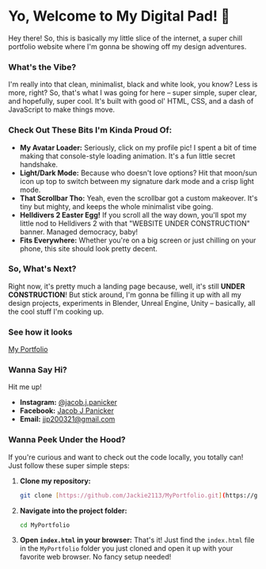 # Yo, Welcome to My Digital Pad! 👋

Hey there! So, this is basically my little slice of the internet, a super chill portfolio website where I'm gonna be showing off my design adventures.

### What's the Vibe?

I'm really into that clean, minimalist, black and white look, you know? Less is more, right? So, that's what I was going for here – super simple, super clear, and hopefully, super cool. It's built with good ol' HTML, CSS, and a dash of JavaScript to make things move.

### Check Out These Bits I'm Kinda Proud Of:

* **My Avatar Loader:** Seriously, click on my profile pic! I spent a bit of time making that console-style loading animation. It's a fun little secret handshake.
* **Light/Dark Mode:** Because who doesn't love options? Hit that moon/sun icon up top to switch between my signature dark mode and a crisp light mode.
* **That Scrollbar Tho:** Yeah, even the scrollbar got a custom makeover. It's tiny but mighty, and keeps the whole minimalist vibe going.
* **Helldivers 2 Easter Egg!** If you scroll all the way down, you'll spot my little nod to Helldivers 2 with that "WEBSITE UNDER CONSTRUCTION" banner. Managed democracy, baby!
* **Fits Everywhere:** Whether you're on a big screen or just chilling on your phone, this site should look pretty decent.

### So, What's Next?

Right now, it's pretty much a landing page because, well, it's still **UNDER CONSTRUCTION**! But stick around, I'm gonna be filling it up with all my design projects, experiments in Blender, Unreal Engine, Unity – basically, all the cool stuff I'm cooking up.

### See how it looks

[My Portfolio](jjp2k3-portfolio.netlify.app)

### Wanna Say Hi?

Hit me up!

* **Instagram:** [@jacob.j.panicker](https://www.instagram.com/jacob.j.panicker/)
* **Facebook:** [Jacob J Panicker](https://www.facebook.com/jacob.j.panicker/)
* **Email:** [jjp200321@gmail.com](mailto:jjp200321@gmail.com)

### Wanna Peek Under the Hood?

If you're curious and want to check out the code locally, you totally can! Just follow these super simple steps:

1.  **Clone my repository:**
    ```bash
    git clone [https://github.com/Jackie2113/MyPortfolio.git](https://github.com/Jackie2113/MyPortfolio.git)
    ```
2.  **Navigate into the project folder:**
    ```bash
    cd MyPortfolio
    ```
3.  **Open `index.html` in your browser:**
    That's it! Just find the `index.html` file in the `MyPortfolio` folder you just cloned and open it up with your favorite web browser. No fancy setup needed!
